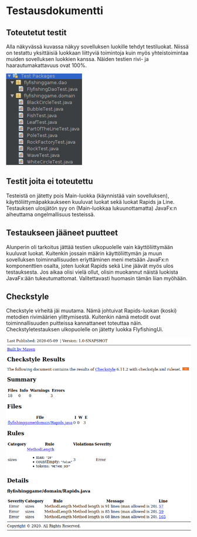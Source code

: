 # Testausdokumentti

## Toteutetut testit

Alla näkyvässä kuvassa näkyy sovelluksen luokille tehdyt testiluokat. Niissä on testattu yksittäisiä luokkaan liittyviä toimintoja kuin myös yhteistoimintaa muiden sovelluksen luokkien kanssa. Näiden testien rivi- ja haarautumakattavuus ovat 100%.

![testiluokat](https://github.com/matiastamsi/ot-harjoitustyo/blob/master/dokumentaatio/kuvat/testiluokat.png)

## Testit joita ei toteutettu

Testeistä on jätetty pois Main-luokka (käynnistää vain sovelluksen), käyttöliittymäpakkaukseen kuuluvat luokat sekä luokat Rapids ja Line. Testauksen ulosjätön syy on (Main-luokkaa lukuunottamatta) JavaFx:n aiheuttama ongelmallisuus testeissä.

## Testaukseen jääneet puutteet

Alunperin oli tarkoitus jättää testien ulkopuolelle vain käyttöliittymään kuuluvat luokat. Kuitenkin jossain määrin käyttöliittymän ja muun sovelluksen toiminnallisuuden eriyttäminen meni metsään JavaFx:n komponenttien osalta, joten luokat Rapids sekä Line jäävät myös ulos testauksesta. Jos aikaa olisi vielä ollut, olisin muokannut näistä luokista JavaFx:ään tukeutumattomat. Valitettavasti huomasin tämän liian myöhään.

## Checkstyle

Checkstyle virheitä jäi muutama. Nämä johtuivat Rapids-luokan (koski) metodien rivimäärien ylittymisestä. Kuitenkin nämä metodit ovat toiminnallisuuden puitteissa kannattaneet toteuttaa näin. Checkstyletestauksen ulkopuolelle on jätetty luokka FlyfishingUi.

![checkstyle](https://github.com/matiastamsi/ot-harjoitustyo/blob/master/dokumentaatio/kuvat/checkstyle.png)
